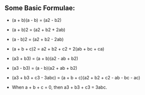 ## Some Basic Formulae:

- (a + b)(a - b) = (a2 - b2)

- (a + b)2 = (a2 + b2 + 2ab)

- (a - b)2 = (a2 + b2 - 2ab)

- (a + b + c)2 = a2 + b2 + c2 + 2(ab + bc + ca)

- (a3 + b3) = (a + b)(a2 - ab + b2)

- (a3 - b3) = (a - b)(a2 + ab + b2)

- (a3 + b3 + c3 - 3abc) = (a + b + c)(a2 + b2 + c2 - ab - bc - ac)

- When a + b + c = 0, then a3 + b3 + c3 = 3abc.